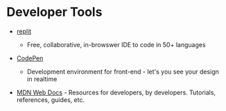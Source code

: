 # Developer Tools

* [replit](https://replit.com)
  * Free, collaborative, in-browswer IDE to code in 50+ languages

* [CodePen](https://codepen.io)
  * Development environment for front-end - let's you see your design in realtime

* [MDN Web Docs](https://developer.mozilla.org/en-US/) - Resources for developers, by developers. Tutorials, references, guides, etc.

